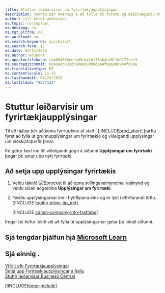 ```yaml
---
title: Stuttur leiðarvísir um fyrirtækjaupplýsingar
description: Kynntu þér hvernig á að fylla út fyrstu og mikilvægustu reitina um fyrirtækið þitt í Business Central með því að lesa þennan leiðarvísi.
author: jill-kotel-andersson
ms.topic: conceptual
ms.devlang: na
ms.tgt_pltfrm: na
ms.workload: na
ms.search.keywords: quickstart
ms.search.form: 1,
ms.date: 03/14/2022
ms.author: edupont
ms.openlocfilehash: eb466433beecbd9cb41b13fab4cb011dd172cec3
ms.sourcegitcommit: 00a8acc82cdc90e0d0db9d1a4f98a908944fd50a
ms.translationtype: MT
ms.contentlocale: is-IS
ms.lasthandoff: 06/29/2022
ms.locfileid: "9077112"
---
```

# <a name="company-information-quick-start"></a>Stuttur leiðarvísir um fyrirtækjaupplýsingar

Til að hjálpa þér að koma fyrirtækinu af stað í [!INCLUDE[prod_short](includes/prod_short.md)] þarftu fyrst að fylla út grunnupplýsingar um fyrirtækið og viðeigandi upplýsingar um viðskiptaþarfir þínar.  

Þú getur fært inn öll viðeigandi gögn á síðunni **Upplýsingar um fyrirtæki** þegar þú setur upp nýtt fyrirtæki.

## <a name="to-set-up-company-information"></a>Að setja upp upplýsingar fyrirtækis  

1. Veldu táknið ![Sprocket til að opna stillingavalmyndina.](media/ui-experience/settings_icon_small.png) valmynd og veldu síðan aðgerðina **Upplýsingar um fyrirtæki**.
2. Færðu upplýsingarnar inn í flýtiflipana eins og er lýst í eftirfarandi töflu. [!INCLUDE [tooltip-inline-tip_md](includes/tooltip-inline-tip_md.md)]

    [!INCLUDE [admin-company-info-fasttabs](includes/admin-company-info-fasttabs.md)]

Þegar þú hefur lokið við að fylla út upplýsingarnar getur þú lokað síðunni.  

## <a name="see-related-training-at-microsoft-learn"></a>Sjá tengdar þjálfun hjá [Microsoft Learn](/learn/modules/create-new-companies-dynamics-365-business-central/)

## <a name="see-also"></a>Sjá einnig .  

[Yfirlit yfir Fyrirtækjaupplýsingar](admin-company-information.md)  
[Setja upp Fyrirtækjaupplýsingar á Ítalíu](LocalFunctionality/Italy/how-to-set-up-company-information.md)  
[Stuttir leiðarvísar Business Central](quick-start-business-central.md)  


[!INCLUDE[footer-include](includes/footer-banner.md)]